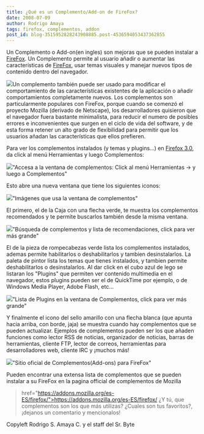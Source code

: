 ```yaml
---
title: ¿Qué es un Complemento/Add-on de FireFox?
date: 2008-07-09
author: Rodrigo Amaya
tags: firefox, complementos, addon
post_id: blog-3515952828243908885.post-4536594053437362855
---
```


Un Complemento o Add-on(en ingles) son mejoras que se pueden instalar a [FireFox](http://srbyte.blogspot.com/2008/07/el-guiness-record-de-firefox-3.html). Un Complemento permite al usuario añadir o aumentar las características de [FireFox](http://srbyte.blogspot.com/2008/07/el-guiness-record-de-firefox-3.html), usar temas visuales y manejar nuevos tipos de contenido dentro del navegador.

[![](http://bp0.blogger.com/_ayvorITawE4/SHVGtfOgiJI/AAAAAAAAA3U/ipKDKVlsIzk/s320/firefox-logo.png)](http://bp0.blogger.com/_ayvorITawE4/SHVGtfOgiJI/AAAAAAAAA3U/ipKDKVlsIzk/s1600-h/firefox-logo.png)Un complemento también puede ser usado para modificar el comportamiento de las características existentes de la aplicación o añadir comportamientos completamente nuevos. Los complementos son particularmente populares con FireFox, porque cuando se comenzó el proyecto Mozilla (derivado de Netscape), los desarrolladores quisieron que el navegador fuera bastante minimalista, para reducir el numero de posibles errores e inconvenientes que surgen en el ciclo de vida del software, y de esta forma retener un alto grado de flexibilidad para permitir que los usuarios añadan las características que ellos prefieren.

Para ver los complementos instalados (y temas y plugins...) en [Firefox 3.0](http://srbyte.blogspot.com/2008/07/el-guiness-record-de-firefox-3.html), da click al menú Herramientas y luego Complementos:

[![](http://bp3.blogger.com/_ayvorITawE4/SHVB9POgiHI/AAAAAAAAA3E/zNYo65Ek8Sw/s400/menu-tools-addons.jpg)](http://bp3.blogger.com/_ayvorITawE4/SHVB9POgiHI/AAAAAAAAA3E/zNYo65Ek8Sw/s1600-h/menu-tools-addons.jpg)"Accesa a la ventana de complementos: Click al menú Herramientas -> y luego a Complementos"

Esto abre una nueva ventana que tiene los siguientes iconos:

[![](http://bp2.blogger.com/_ayvorITawE4/SHVCz_OgiII/AAAAAAAAA3M/iMcGgqfNMOM/s400/addonnavicons.jpg)](http://bp2.blogger.com/_ayvorITawE4/SHVCz_OgiII/AAAAAAAAA3M/iMcGgqfNMOM/s1600-h/addonnavicons.jpg)"Imágenes que usa la ventana de complementos"

El primero, el de la Caja con una flecha verde, te muestra los complementos recomendados y te permite buscarlos también desde la misma ventana.

[![](http://bp3.blogger.com/_ayvorITawE4/SHVBzPOgiGI/AAAAAAAAA28/DmSli_5TugI/s400/addonsearch.jpg)](http://bp3.blogger.com/_ayvorITawE4/SHVBzPOgiGI/AAAAAAAAA28/DmSli_5TugI/s1600-h/addonsearch.jpg)"Búsqueda de complementos y lista de recomendaciones, click para ver más grande"

El de la pieza de rompecabezas verde lista los complementos instalados, ademas permite habilitarlos o deshabilitarlos y tambien desinstalarlos. La paleta de pintor lista los temas que tienes instalados, y tambien permite deshabilitarlos o desinstalarlos. Al dar click en el cubo azul de lego se listaran los "Plugins" que permiten ver contenido multimedia en el navegador, estos plugins pueden ser el de QuickTime por ejemplo, o de Windows Media Player, Adobe Flash, etc...

[![](http://bp3.blogger.com/_ayvorITawE4/SHVBwPOgiFI/AAAAAAAAA20/nZIuDk_vHRg/s400/addonplugins.jpg)](http://bp3.blogger.com/_ayvorITawE4/SHVBwPOgiFI/AAAAAAAAA20/nZIuDk_vHRg/s1600-h/addonplugins.jpg)"Lista de Plugins en la ventana de Complementos, click para ver más grande"

Y finalmente el icono del sello amarillo con una flecha blanca (que apunta hacia arriba, con borde, jaja) se muestra cuando hay complementos que se pueden actualizar. Ejemplos de complementos pueden ser los que añaden funciones como lector RSS de noticias, organizador de noticias, barras de herramientas, cliente FTP, lector de correos, herramientas para desarrolladores web, cliente IRC y ¡muchos más!

[![](http://bp0.blogger.com/_ayvorITawE4/SHVBtfOgiEI/AAAAAAAAA2s/g2Iyl16ZTqQ/s400/addonpage.jpg)](http://bp0.blogger.com/_ayvorITawE4/SHVBtfOgiEI/AAAAAAAAA2s/g2Iyl16ZTqQ/s1600-h/addonpage.jpg)"Sitio oficial de Complementos(Add-ons) para FireFox"

Pueden encontrar una extensa lista de complementos que se pueden instalar a su FireFox en la pagina official de complementos de Mozilla

> href="https://addons.mozilla.org/es-ES/firefox/">https://addons.mozilla.org/es-ES/firefox/
¿Y tú, que complementos son los que más utilizas? ¿Cuales son tus favoritos?, ¡dejanos un comentario y mencionalos!

Copyleft Rodrigo S. Amaya C. y el staff del Sr. Byte
